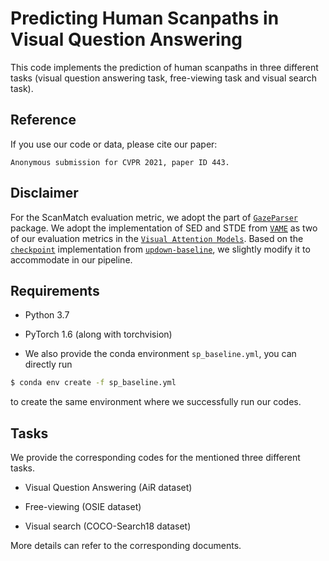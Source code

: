 # Predicting Human Scanpaths in Visual Question Answering

This code implements the prediction of human scanpaths in three different tasks (visual question answering task, free-viewing task and visual search task).

Reference
------------------
If you use our code or data, please cite our paper:
```text
Anonymous submission for CVPR 2021, paper ID 443.
```

Disclaimer
------------------
For the ScanMatch evaluation metric, we adopt the part of [`GazeParser`](http://gazeparser.sourceforge.net/) package.  We adopt the implementation of SED and STDE from [`VAME`](https://github.com/dariozanca/VAME) as two of our evaluation metrics in the [`Visual Attention Models`](https://ieeexplore.ieee.org/document/9207438). Based on the [`checkpoint`](https://github.com/nocaps-org/updown-baseline/blob/master/updown/utils/checkpointing.py) implementation from [`updown-baseline`](https://github.com/nocaps-org/updown-baseline), we slightly modify it to accommodate in our pipeline.

Requirements
------------------

- Python 3.7
- PyTorch 1.6 (along with torchvision)

- We also provide the conda environment ``sp_baseline.yml``, you can directly run

```bash
$ conda env create -f sp_baseline.yml
```

to create the same environment where we successfully run our codes.

Tasks
------------------

We provide the corresponding codes for the mentioned three different tasks.

- Visual Question Answering (AiR dataset)
- Free-viewing (OSIE dataset)

- Visual search (COCO-Search18 dataset)

More details can refer to the corresponding documents.